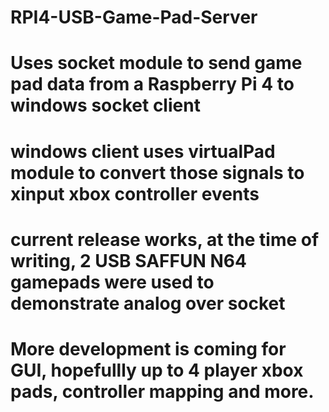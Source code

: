 # RPI4-USB-Game-Pad-Server
# Uses socket module to send game pad data from a Raspberry Pi 4 to windows socket client
# windows client uses virtualPad module to convert those signals to xinput xbox controller events
# current release works, at the time of writing, 2 USB SAFFUN N64 gamepads were used to demonstrate analog over socket
# More development is coming for GUI, hopefullly up to 4 player xbox pads, controller mapping and more. 
